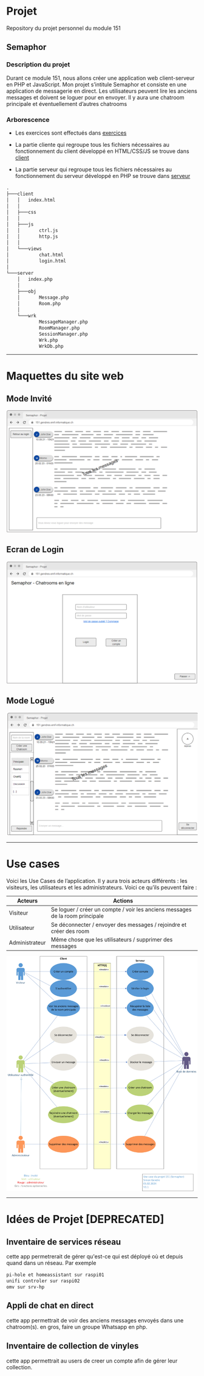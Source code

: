 # Projet
Repository du projet personnel du module 151

## Semaphor

### Description du projet
Durant ce module 151, nous allons créer une application web client-serveur en PHP et JavaScript. Mon projet s’intitule Semaphor et consiste en une application de messagerie en direct. Les utilisateurs peuvent lire les anciens messages et doivent se loguer pour en envoyer.
Il y aura une chatroom principale et éventuellement d’autres chatrooms

### Arborescence
- Les exercices sont effectués dans [exercices](/exercices/)

- La partie cliente qui regroupe tous les fichiers nécessaires au fonctionnement du client développé en HTML/CSS/JS se trouve dans [client](/projet/client/) </br>
- La partie serveur qui regroupe tous les fichiers nécessaires au fonctionnement du serveur développé en PHP se trouve dans [serveur](/projet/server/) 

```
.
├───client
│   │   index.html
│   │
│   ├───css
│   │
│   ├───js
│   │       ctrl.js
│   │       http.js
│   │
│   └───views
│           chat.html
│           login.html
│
└───server
    │   index.php
    │
    ├───obj
    │       Message.php
    │       Room.php
    │
    └───wrk
            MessageManager.php
            RoomManager.php
            SessionManager.php
            Wrk.php
            WrkDb.php
```
---
# Maquettes du site web 
## Mode Invité
![Mode Invité](/documentation/img/151%20-%20Maquette%20Mode%20Invite.png)
## Ecran de Login
![écran de login](/documentation/img/151%20-%20Maquette%20Login.png)
## Mode Logué
![Mode Logué](/documentation/img/151%20-%20Maquette%20Mode%20Logue.png)

---
# Use cases
Voici les Use Cases de l’application. Il y aura trois acteurs différents : les visiteurs, les utilisateurs et les administrateurs. Voici ce qu’ils peuvent faire :

| Acteurs | Actions |
| -------- | -------- |
| Visiteur   | Se loguer / créer un compte / voir les anciens messages de la room principale   |
| Utilisateur   | Se déconnecter / envoyer des messages / rejoindre et créer des room   |
| Administrateur   | Même chose que les utilisateurs / supprimer des messages   |

![Use Case](/documentation/img/151%20-%20Use%20Cases.jpg)


---

# Idées de Projet [DEPRECATED]
## Inventaire de services réseau
cette app permetrerait de gérer qu'est-ce qui est déployé où et depuis quand dans un réseau.
Par exemple
```
pi-hole et homeassistant sur raspi01
unifi controler sur raspi02
omv sur srv-hp
```
## Appli de chat en direct
cette app permettrait de voir des anciens messages envoyés dans une chatroom(s). en gros, faire un groupe Whatsapp en php.

## Inventaire de collection de vinyles
cette app permettrait au users de creer un compte afin de gérer leur collection. 

